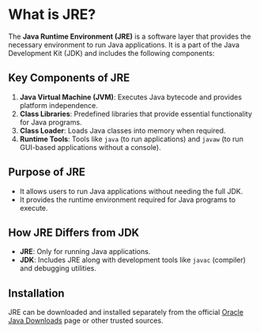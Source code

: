 # What is JRE?

The **Java Runtime Environment (JRE)** is a software layer that provides the necessary environment to run Java applications. It is a part of the Java Development Kit (JDK) and includes the following components:

## Key Components of JRE
1. **Java Virtual Machine (JVM)**: Executes Java bytecode and provides platform independence.
2. **Class Libraries**: Predefined libraries that provide essential functionality for Java programs.
3. **Class Loader**: Loads Java classes into memory when required.
4. **Runtime Tools**: Tools like `java` (to run applications) and `javaw` (to run GUI-based applications without a console).

## Purpose of JRE
- It allows users to run Java applications without needing the full JDK.
- It provides the runtime environment required for Java programs to execute.

## How JRE Differs from JDK
- **JRE**: Only for running Java applications.
- **JDK**: Includes JRE along with development tools like `javac` (compiler) and debugging utilities.

## Installation
JRE can be downloaded and installed separately from the official [Oracle Java Downloads](https://www.oracle.com/java/technologies/javase-downloads.html) page or other trusted sources.
